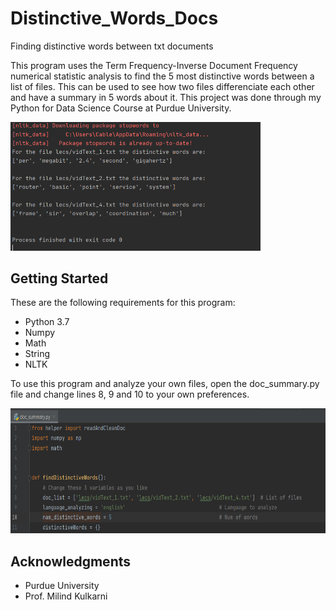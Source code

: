 # Distinctive_Words_Docs

Finding distinctive words between txt documents

This program uses the Term Frequency-Inverse Document Frequency numerical statistic analysis to find the 5 most distinctive words between a list of files. This can be used to see how two files differenciate each other and have a summary in 5 words about it. This project was done through my Python for Data Science Course at Purdue University.

<img src='images/distinct_results.PNG' width=400>

Getting Started
-
These are the following requirements for this program:
- Python 3.7
- Numpy
- Math
- String
- NLTK

To use this program and analyze your own files, open the doc_summary.py file and change lines 8, 9 and 10 to your own preferences.

<img src='images/lines_change.PNG' height=200>

Acknowledgments
-
- Purdue University
- Prof. Milind Kulkarni
